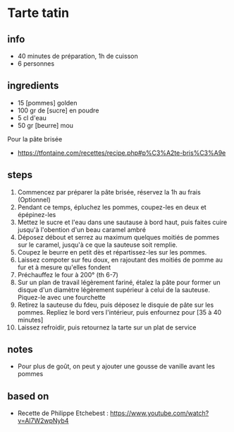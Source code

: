 # Tarte tatin

## info  
* 40 minutes de préparation, 1h de cuisson
* 6 personnes

## ingredients
* 15 [pommes] golden
* 100 gr de [sucre] en poudre
* 5 cl d'eau
* 50 gr [beurre] mou

Pour la pâte brisée
* https://tfontaine.com/recettes/recipe.php#p%C3%A2te-bris%C3%A9e

## steps  
1. Commencez par préparer la pâte brisée, réservez la 1h au frais (Optionnel)
2. Pendant ce temps, épluchez les pommes, coupez-les en deux et épépinez-les
3. Mettez le sucre et l'eau dans une sautause à bord haut, puis faites cuire jusqu'à l'obention d'un beau caramel ambré
4. Déposez débout et serrez au maximum quelques moitiés de pommes sur le caramel, jusqu'à ce que la sauteuse soit remplie. 
5. Coupez le beurre en petit dès et répartissez-les sur les pommes.
6. Laissez compoter sur feu doux, en rajoutant des moitiés de pomme au fur et à mesure qu'elles fondent
7. Préchauffez le four à 200° (th 6-7)
8. Sur un plan de travail légèrement fariné, étalez la pâte pour former un disque d'un diamètre légèrement supérieur à celui de la sauteuse. Piquez-le avec une fourchette
9. Retirez la sauteuse du fdeu, puis déposez le disquie de pâte sur les pommes. Repliez le bord vers l'intérieur, puis enfournez pour [35 à 40 minutes]
10. Laissez refroidir, puis retournez la tarte sur un plat de service

## notes  
* Pour plus de goût, on peut y ajouter une gousse de vanille avant les pommes

## based on  
* Recette de Philippe Etchebest : https://www.youtube.com/watch?v=Al7W2wpNyb4